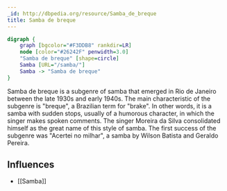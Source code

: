 ```yaml
---
_id: http://dbpedia.org/resource/Samba_de_breque
title: Samba de breque
---
```


```dot
digraph {
	graph [bgcolor="#F3DDB8" rankdir=LR]
	node [color="#26242F" penwidth=3.0]
	"Samba de breque" [shape=circle]
	Samba [URL="/samba/"]
	Samba -> "Samba de breque"
}
```

Samba de breque is a subgenre of samba that emerged in Rio de Janeiro between the late 1930s and early 1940s. The main characteristic of the subgenre is "breque", a Brazilian term for "brake". In other words, it is a samba with sudden stops, usually of a humorous character, in which the singer makes spoken comments. The singer Moreira da Silva consolidated himself as the great name of this style of samba. The first success of the subgenre was "Acertei no milhar", a samba by Wilson Batista and Geraldo Pereira.

## Influences
- [[Samba]]
